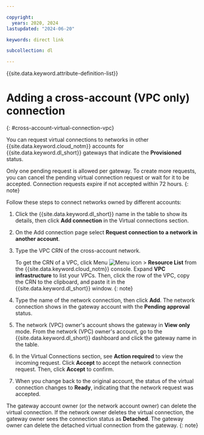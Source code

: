 ```yaml
---

copyright:
  years: 2020, 2024
lastupdated: "2024-06-20"

keywords: direct link

subcollection: dl

---
```


{{site.data.keyword.attribute-definition-list}}

# Adding a cross-account (VPC only) connection
{: #cross-account-virtual-connection-vpc}

You can request virtual connections to networks in other {{site.data.keyword.cloud_notm}} accounts for {{site.data.keyword.dl_short}} gateways that indicate the **Provisioned** status.

Only one pending request is allowed per gateway. To create more requests, you can cancel the pending virtual connection request or wait for it to be accepted. Connection requests expire if not accepted within 72 hours.
{: note}

Follow these steps to connect networks owned by different accounts:

1. Click the {{site.data.keyword.dl_short}} name in the table to show its details, then click **Add connection** in the Virtual connections section.
1. On the Add connection page select **Request connection to a network in another account**.
1. Type the VPC CRN of the cross-account network.

   To get the CRN of a VPC, click Menu ![Menu icon](images/menu_icon.png) > **Resource List** from the {{site.data.keyword.cloud_notm}} console. Expand **VPC infrastructure** to list your VPCs. Then, click the row of the VPC, copy the CRN to the clipboard, and paste it in the {{site.data.keyword.dl_short}} window.
   {: note}

1. Type the name of the network connection, then click **Add**. The network connection shows in the gateway account with the **Pending approval** status.
1. The network (VPC) owner's account shows the gateway in **View only** mode. From the network (VPC) owner's account, go to the {{site.data.keyword.dl_short}} dashboard and click the gateway name in the table.
1. In the Virtual Connections section, see **Action required** to view the incoming request. Click **Accept** to accept the network connection request. Then, click **Accept** to confirm.
1. When you change back to the original account, the status of the virtual connection changes to **Ready**, indicating that the network request was accepted.

The gateway account owner (or the network account owner) can delete the virtual connection. If the network owner deletes the virtual connection, the gateway owner sees the connection status as **Detached**. The gateway owner can delete the detached virtual connection from the gateway.
{: note}
